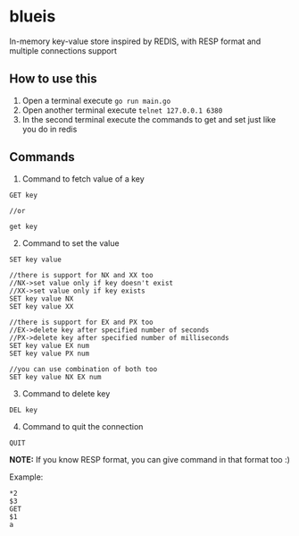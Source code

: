 # blueis
In-memory key-value store inspired by REDIS, with RESP format and multiple connections support

## How to use this

1. Open a terminal execute `go run main.go`
2. Open another terminal execute `telnet 127.0.0.1 6380`
3. In the second terminal execute the commands to get and set just like you do in redis

## Commands

1. Command to fetch value of a key
```
GET key

//or

get key
```

2. Command to set the value
```
SET key value

//there is support for NX and XX too
//NX->set value only if key doesn't exist
//XX->set value only if key exists
SET key value NX
SET key value XX

//there is support for EX and PX too
//EX->delete key after specified number of seconds
//PX->delete key after specified number of milliseconds
SET key value EX num
SET key value PX num

//you can use combination of both too
SET key value NX EX num
```

3. Command to delete key
```
DEL key
```

4. Command to quit the connection
```
QUIT
```

**NOTE:** If you know RESP format, you can give command in that format too :)

Example:
```
*2
$3
GET
$1
a
```

